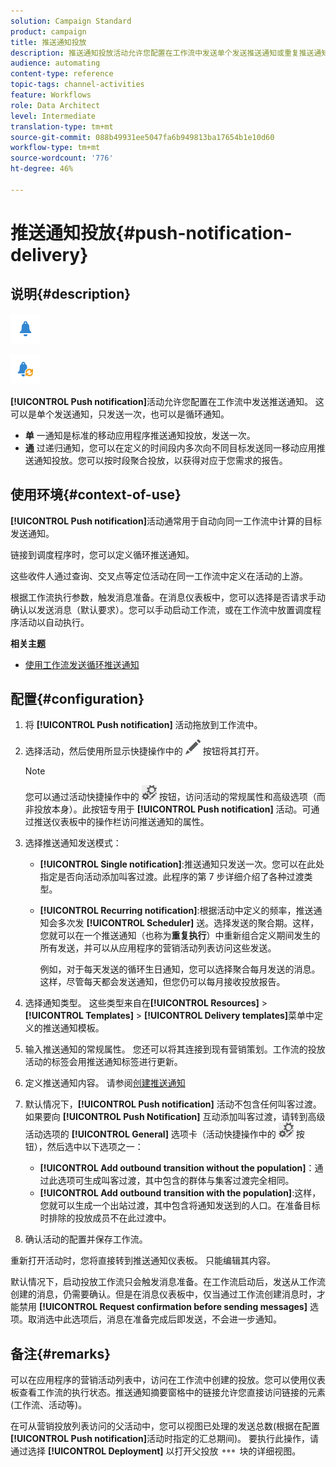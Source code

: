 ```yaml
---
solution: Campaign Standard
product: campaign
title: 推送通知投放
description: 推送通知投放活动允许您配置在工作流中发送单个发送推送通知或重复推送通知。
audience: automating
content-type: reference
topic-tags: channel-activities
feature: Workflows
role: Data Architect
level: Intermediate
translation-type: tm+mt
source-git-commit: 088b49931ee5047fa6b949813ba17654b1e10d60
workflow-type: tm+mt
source-wordcount: '776'
ht-degree: 46%

---
```



# 推送通知投放{#push-notification-delivery}

## 说明{#description}

![](assets/push.png)

![](assets/recurrentpush.png)

**[!UICONTROL Push notification]**&#x200B;活动允许您配置在工作流中发送推送通知。 这可以是单个发送通知，只发送一次，也可以是循环通知。

* **单** 一通知是标准的移动应用程序推送通知投放，发送一次。
* **通** 过递归通知，您可以在定义的时间段内多次向不同目标发送同一移动应用推送通知投放。您可以按时段聚合投放，以获得对应于您需求的报告。

## 使用环境{#context-of-use}

**[!UICONTROL Push notification]**&#x200B;活动通常用于自动向同一工作流中计算的目标发送通知。

链接到调度程序时，您可以定义循环推送通知。

这些收件人通过查询、交叉点等定位活动在同一工作流中定义在活动的上游。

根据工作流执行参数，触发消息准备。在消息仪表板中，您可以选择是否请求手动确认以发送消息（默认要求）。您可以手动启动工作流，或在工作流中放置调度程序活动以自动执行。

**相关主题**

* [使用工作流发送循环推送通知](../../automating/using/recurring-push-notifications.md)

## 配置{#configuration}

1. 将 **[!UICONTROL Push notification]** 活动拖放到工作流中。
1. 选择活动，然后使用所显示快捷操作中的 ![](assets/edit_darkgrey-24px.png) 按钮将其打开。

   >[!NOTE]
   >
   >您可以通过活动快捷操作中的 ![](assets/dlv_activity_params-24px.png) 按钮，访问活动的常规属性和高级选项（而非投放本身）。此按钮专用于 **[!UICONTROL Push notification]** 活动。可通过推送仪表板中的操作栏访问推送通知的属性。

1. 选择推送通知发送模式：

   * **[!UICONTROL Single notification]**:推送通知只发送一次。您可以在此处指定是否向活动添加叫客过渡。此程序的第 7 步详细介绍了各种过渡类型。
   * **[!UICONTROL Recurring notification]**:根据活动中定义的频率，推送通知会多次发 **[!UICONTROL Scheduler]** 送。选择发送的聚合期。这样，您就可以在一个推送通知（也称为&#x200B;**重复执行**）中重新组合定义期间发生的所有发送，并可以从应用程序的营销活动列表访问这些发送。

      例如，对于每天发送的循环生日通知，您可以选择聚合每月发送的消息。 这样，尽管每天都会发送通知，但您仍可以每月接收投放报告。

1. 选择通知类型。 这些类型来自在&#x200B;**[!UICONTROL Resources]** > **[!UICONTROL Templates]** > **[!UICONTROL Delivery templates]**&#x200B;菜单中定义的推送通知模板。
1. 输入推送通知的常规属性。 您还可以将其连接到现有营销策划。工作流的投放活动的标签会用推送通知标签进行更新。
1. 定义推送通知内容。 请参阅[创建推送通知](../../channels/using/preparing-and-sending-a-push-notification.md)
1. 默认情况下，**[!UICONTROL Push notification]** 活动不包含任何叫客过渡。如果要向 **[!UICONTROL Push Notification]** 互动添加叫客过渡，请转到高级活动选项的 **[!UICONTROL General]** 选项卡（活动快捷操作中的 ![](assets/dlv_activity_params-24px.png) 按钮），然后选中以下选项之一：

   * **[!UICONTROL Add outbound transition without the population]**：通过此选项可生成叫客过渡，其中包含的群体与集客过渡完全相同。
   * **[!UICONTROL Add outbound transition with the population]**:这样，您就可以生成一个出站过渡，其中包含将通知发送到的人口。在准备目标时排除的投放成员不在此过渡中。

1. 确认活动的配置并保存工作流。

重新打开活动时，您将直接转到推送通知仪表板。 只能编辑其内容。

默认情况下，启动投放工作流只会触发消息准备。在工作流启动后，发送从工作流创建的消息，仍需要确认。但是在消息仪表板中，仅当通过工作流创建消息时，才能禁用 **[!UICONTROL Request confirmation before sending messages]** 选项。取消选中此选项后，消息在准备完成后即发送，不会进一步通知。

## 备注{#remarks}

可以在应用程序的营销活动列表中，访问在工作流中创建的投放。您可以使用仪表板查看工作流的执行状态。推送通知摘要窗格中的链接允许您直接访问链接的元素(工作流、活动等)。

在可从营销投放列表访问的父活动中，您可以视图已处理的发送总数(根据在配置&#x200B;**[!UICONTROL Push notification]**&#x200B;活动时指定的汇总期间)。 要执行此操作，请通过选择 **[!UICONTROL Deployment]** 以打开父投放 ![](assets/wkf_dlv_detail_button.png) 块的详细视图。
